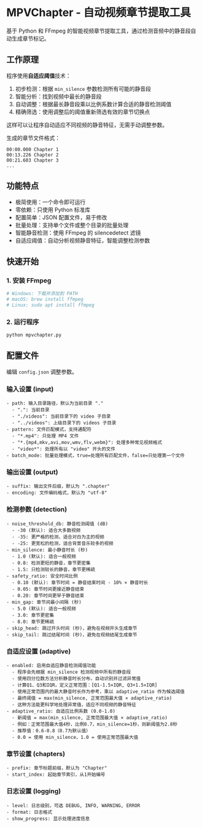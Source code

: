 # MPVChapter - 自动视频章节提取工具

基于 Python 和 FFmpeg 的智能视频章节提取工具，通过检测音频中的静音段自动生成章节标记。

## 工作原理

程序使用**自适应阈值**技术：
1. 初步检测：根据 `min_silence` 参数检测所有可能的静音段
2. 智能分析：找到视频中最长的静音段
3. 自动调整：根据最长静音段乘以比例系数计算合适的静音检测阈值
4. 精确筛选：使用调整后的阈值重新筛选有效的章节切换点

这样可以让程序自动适应不同视频的静音特征，无需手动调整参数。

生成的章节文件格式：

```
00:00.000 Chapter 1
00:13.226 Chapter 2
00:21.603 Chapter 3
...
```

## 功能特点

- 极简使用：一个命令即可运行
- 零依赖：只使用 Python 标准库
- 配置简单：JSON 配置文件，易于修改
- 批量处理：支持单个文件或整个目录的批量处理
- 智能静音检测：使用 FFmpeg 的 silencedetect 滤镜
- 自适应阈值：自动分析视频静音特征，智能调整检测参数

## 快速开始

### 1. 安装 FFmpeg
```bash
# Windows: 下载并添加到 PATH
# macOS: brew install ffmpeg
# Linux: sudo apt install ffmpeg
```

### 2. 运行程序
```bash
python mpvchapter.py
```

## 配置文件

编辑 `config.json` 调整参数。

### 输入设置 (input)
```
- path: 输入目录路径，默认为当前目录 "."
  - ".": 当前目录
  - "./videos": 当前目录下的 video 子目录
  - "../videos": 上级目录下的 videos 子目录
- pattern: 文件匹配模式，支持通配符
  - "*.mp4": 只处理 MP4 文件
  - "*.{mp4,mkv,avi,mov,wmv,flv,webm}": 处理多种常见视频格式
  - "video*": 处理所有以 "video" 开头的文件
- batch_mode: 批量处理模式，true=处理所有匹配文件，false=只处理第一个文件
```

### 输出设置 (output)
```
- suffix: 输出文件后缀，默认为 ".chapter"
- encoding: 文件编码格式，默认为 "utf-8"
```

### 检测参数 (detection)
```
- noise_threshold_db: 静音检测阈值 (dB)
  - -30 (默认): 适合大多数视频
  - -35: 更严格的检测，适合对白为主的视频
  - -25: 更宽松的检测，适合背景音乐较多的视频
- min_silence: 最小静音时长 (秒)
  - 1.0 (默认): 适合一般视频
  - 0.8: 检测更短的静音，章节更密集
  - 1.5: 只检测较长的静音，章节更稀疏
- safety_ratio: 安全时间比例
  - 0.10 (默认): 章节时间 = 静音结束时间 - 10% × 静音时长
  - 0.05: 章节时间更接近静音结束
  - 0.20: 章节时间更早于静音结束
- min_gap: 章节间最小间隔 (秒)
  - 5.0 (默认): 适合一般视频
  - 3.0: 章节更密集
  - 8.0: 章节更稀疏
- skip_head: 跳过开头时间 (秒)，避免在视频开头生成章节
- skip_tail: 跳过结尾时间 (秒)，避免在视频结尾生成章节
```

### 自适应设置 (adaptive)
```
- enabled: 启用自适应静音检测阈值功能
  - 程序会先根据 min_silence 检测视频中所有的静音段
  - 使用四分位数方法分析静音时长分布，自动识别并过滤异常值
  - 计算Q1、Q3和IQR，定义正常范围：[Q1-1.5×IQR, Q3+1.5×IQR]
  - 使用正常范围内的最大静音时长作为参考，乘以 adaptive_ratio 作为候选阈值
  - 最终阈值 = max(min_silence, 正常范围最大值 × adaptive_ratio)
  - 这种方法能更科学地处理异常值，适应不同视频的静音特征
- adaptive_ratio: 自适应比例系数 (0.0-1.0)
  - 新阈值 = max(min_silence, 正常范围最大值 × adaptive_ratio)
  - 例如：正常范围最大值4秒，比例0.7，min_silence=1秒，则新阈值为2.8秒
  - 推荐值：0.6-0.8（0.7为默认值）
  - 0.0 = 使用 min_silence，1.0 = 使用正常范围最大值
```

### 章节设置 (chapters)
```
- prefix: 章节标题前缀，默认为 "Chapter"
- start_index: 起始章节索引，从1开始编号
```

### 日志设置 (logging)
```
- level: 日志级别，可选 DEBUG, INFO, WARNING, ERROR
- format: 日志格式
- show_progress: 显示处理进度信息
```

